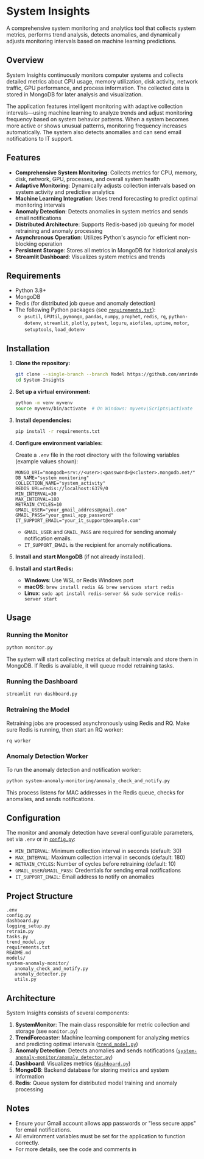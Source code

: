 # System Insights

A comprehensive system monitoring and analytics tool that collects system metrics, performs trend analysis, detects anomalies, and dynamically adjusts monitoring intervals based on machine learning predictions.

## Overview

System Insights continuously monitors computer systems and collects detailed metrics about CPU usage, memory utilization, disk activity, network traffic, GPU performance, and process information. The collected data is stored in MongoDB for later analysis and visualization.

The application features intelligent monitoring with adaptive collection intervals—using machine learning to analyze trends and adjust monitoring frequency based on system behavior patterns. When a system becomes more active or shows unusual patterns, monitoring frequency increases automatically. The system also detects anomalies and can send email notifications to IT support.

## Features

- **Comprehensive System Monitoring**: Collects metrics for CPU, memory, disk, network, GPU, processes, and overall system health
- **Adaptive Monitoring**: Dynamically adjusts collection intervals based on system activity and predictive analytics
- **Machine Learning Integration**: Uses trend forecasting to predict optimal monitoring intervals
- **Anomaly Detection**: Detects anomalies in system metrics and sends email notifications
- **Distributed Architecture**: Supports Redis-based job queuing for model retraining and anomaly processing
- **Asynchronous Operation**: Utilizes Python's asyncio for efficient non-blocking operation
- **Persistent Storage**: Stores all metrics in MongoDB for historical analysis
- **Streamlit Dashboard**: Visualizes system metrics and trends

## Requirements

- Python 3.8+
- MongoDB
- Redis (for distributed job queue and anomaly detection)
- The following Python packages (see [`requirements.txt`](requirements.txt)):
  - `psutil`, `GPUtil`, `pymongo`, `pandas`, `numpy`, `prophet`, `redis`, `rq`, `python-dotenv`, `streamlit`, `plotly`, `pytest`, `loguru`, `aiofiles`, `uptime`, `motor`, `setuptools`, `load_dotenv`

## Installation

1. **Clone the repository:**
   ```bash
   git clone --single-branch --branch Model https://github.com/amrinderguler/System-Insights.git
   cd System-Insights
   ```

2. **Set up a virtual environment:**
   ```bash
   python -m venv myvenv
   source myvenv/bin/activate  # On Windows: myvenv\Scripts\activate
   ```

3. **Install dependencies:**
   ```bash
   pip install -r requirements.txt
   ```

4. **Configure environment variables:**

   Create a `.env` file in the root directory with the following variables (example values shown):

   ```
   MONGO_URI="mongodb+srv://<user>:<password>@<cluster>.mongodb.net/"
   DB_NAME="system_monitoring"
   COLLECTION_NAME="system_activity"
   REDIS_URL=redis://localhost:6379/0
   MIN_INTERVAL=30
   MAX_INTERVAL=180
   RETRAIN_CYCLES=10
   GMAIL_USER="your_gmail_address@gmail.com"
   GMAIL_PASS="your_gmail_app_password"
   IT_SUPPORT_EMAIL="your_it_support@example.com"
   ```

   - `GMAIL_USER` and `GMAIL_PASS` are required for sending anomaly notification emails.
   - `IT_SUPPORT_EMAIL` is the recipient for anomaly notifications.

5. **Install and start MongoDB** (if not already installed).

6. **Install and start Redis:**
   - **Windows**: Use WSL or Redis Windows port
   - **macOS**: `brew install redis && brew services start redis`
   - **Linux**: `sudo apt install redis-server && sudo service redis-server start`

## Usage

### Running the Monitor

```bash
python monitor.py
```

The system will start collecting metrics at default intervals and store them in MongoDB. If Redis is available, it will queue model retraining tasks.

### Running the Dashboard

```bash
streamlit run dashboard.py
```

### Retraining the Model

Retraining jobs are processed asynchronously using Redis and RQ. Make sure Redis is running, then start an RQ worker:

```bash
rq worker
```

### Anomaly Detection Worker

To run the anomaly detection and notification worker:

```bash
python system-anomaly-monitoring/anomaly_check_and_notify.py
```

This process listens for MAC addresses in the Redis queue, checks for anomalies, and sends notifications.

## Configuration

The monitor and anomaly detection have several configurable parameters, set via `.env` or in [`config.py`](config.py):

- `MIN_INTERVAL`: Minimum collection interval in seconds (default: 30)
- `MAX_INTERVAL`: Maximum collection interval in seconds (default: 180)
- `RETRAIN_CYCLES`: Number of cycles before retraining (default: 10)
- `GMAIL_USER`/`GMAIL_PASS`: Credentials for sending email notifications
- `IT_SUPPORT_EMAIL`: Email address to notify on anomalies

## Project Structure

```
.env
config.py
dashboard.py
logging_setup.py
retrain.py
tasks.py
trend_model.py
requirements.txt
README.md
models/
system-anomaly-monitor/
   anomaly_check_and_notify.py
   anomaly_detector.py
   utils.py
```

## Architecture

System Insights consists of several components:

1. **SystemMonitor**: The main class responsible for metric collection and storage (see `monitor.py`)
2. **TrendForecaster**: Machine learning component for analyzing metrics and predicting optimal intervals ([`trend_model.py`](trend_model.py))
3. **Anomaly Detection**: Detects anomalies and sends notifications ([`system-anomaly-monitor/anomaly_detector.py`](system-anomaly-monitor/anomaly_detector.py))
4. **Dashboard**: Visualizes metrics ([`dashboard.py`](dashboard.py))
5. **MongoDB**: Backend database for storing metrics and system information
6. **Redis**: Queue system for distributed model training and anomaly processing

## Notes

- Ensure your Gmail account allows app passwords or "less secure apps" for email notifications.
- All environment variables must be set for the application to function correctly.
- For more details, see the code and comments in